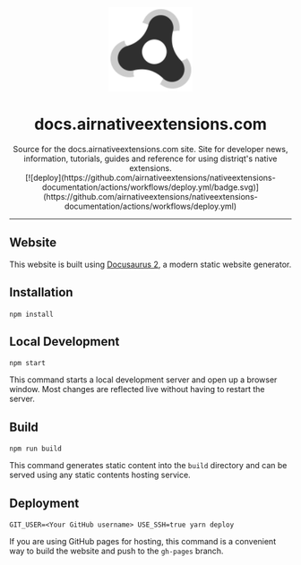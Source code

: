 

<p align="center">
    <a href="https://docs.airnativeextensions.com/" rel="noopener" target="_blank">
        <img width="150" 
            src="https://raw.githubusercontent.com/airnativeextensions/nativeextensions-documentation/master/static/img/ane-icon-black.png" 
            alt="ANE logo">
    </a>
</p>

<h1 align="center">docs.airnativeextensions.com</h1>

<div align="center">
    Source for the docs.airnativeextensions.com site. Site for developer news, information, tutorials, guides and reference for using distriqt's native extensions.
</div>

<div align="center">
    [![deploy](https://github.com/airnativeextensions/nativeextensions-documentation/actions/workflows/deploy.yml/badge.svg)](https://github.com/airnativeextensions/nativeextensions-documentation/actions/workflows/deploy.yml)
</div>


---



## Website

This website is built using [Docusaurus 2](https://v2.docusaurus.io/), a modern static website generator.


## Installation

```console
npm install
```

## Local Development

```console
npm start
```

This command starts a local development server and open up a browser window. Most changes are reflected live without having to restart the server.

## Build

```console
npm run build
```

This command generates static content into the `build` directory and can be served using any static contents hosting service.

## Deployment

```console
GIT_USER=<Your GitHub username> USE_SSH=true yarn deploy
```

If you are using GitHub pages for hosting, this command is a convenient way to build the website and push to the `gh-pages` branch.
